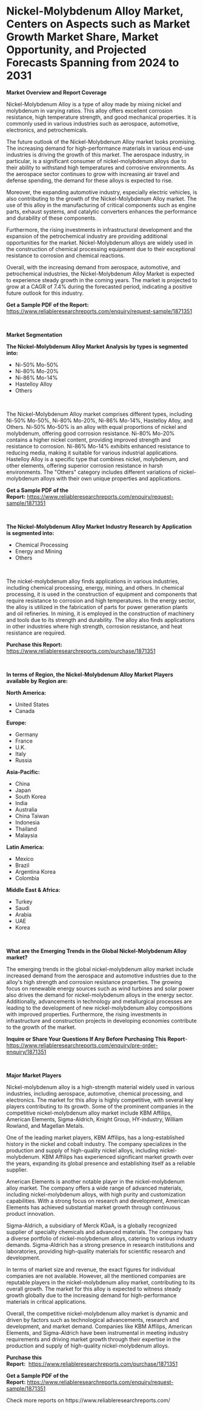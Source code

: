 <p><h1>Nickel-Molybdenum Alloy Market, Centers on Aspects such as Market Growth Market Share, Market Opportunity, and Projected Forecasts Spanning from 2024 to 2031</h1></p><p><strong>Market Overview and Report Coverage</strong></p>
<p><p>Nickel-Molybdenum Alloy is a type of alloy made by mixing nickel and molybdenum in varying ratios. This alloy offers excellent corrosion resistance, high temperature strength, and good mechanical properties. It is commonly used in various industries such as aerospace, automotive, electronics, and petrochemicals.</p><p>The future outlook of the Nickel-Molybdenum Alloy market looks promising. The increasing demand for high-performance materials in various end-use industries is driving the growth of this market. The aerospace industry, in particular, is a significant consumer of nickel-molybdenum alloys due to their ability to withstand high temperatures and corrosive environments. As the aerospace sector continues to grow with increasing air travel and defense spending, the demand for these alloys is expected to rise.</p><p>Moreover, the expanding automotive industry, especially electric vehicles, is also contributing to the growth of the Nickel-Molybdenum Alloy market. The use of this alloy in the manufacturing of critical components such as engine parts, exhaust systems, and catalytic converters enhances the performance and durability of these components.</p><p>Furthermore, the rising investments in infrastructural development and the expansion of the petrochemical industry are providing additional opportunities for the market. Nickel-Molybdenum alloys are widely used in the construction of chemical processing equipment due to their exceptional resistance to corrosion and chemical reactions.</p><p>Overall, with the increasing demand from aerospace, automotive, and petrochemical industries, the Nickel-Molybdenum Alloy Market is expected to experience steady growth in the coming years. The market is projected to grow at a CAGR of 7.4% during the forecasted period, indicating a positive future outlook for this industry.</p></p>
<p><strong>Get a Sample PDF of the Report:</strong> <a href="https://www.reliableresearchreports.com/enquiry/request-sample/1871351">https://www.reliableresearchreports.com/enquiry/request-sample/1871351</a></p>
<p>&nbsp;</p>
<p><strong>Market Segmentation</strong></p>
<p><strong>The Nickel-Molybdenum Alloy Market Analysis by types is segmented into:</strong></p>
<p><ul><li>Ni-50% Mo-50%</li><li>Ni-80% Mo-20%</li><li>Ni-86% Mo-14%</li><li>Hastelloy Alloy</li><li>Others</li></ul></p>
<p>&nbsp;</p>
<p><p>The Nickel-Molybdenum Alloy market comprises different types, including Ni-50% Mo-50%, Ni-80% Mo-20%, Ni-86% Mo-14%, Hastelloy Alloy, and Others. Ni-50% Mo-50% is an alloy with equal proportions of nickel and molybdenum, offering good corrosion resistance. Ni-80% Mo-20% contains a higher nickel content, providing improved strength and resistance to corrosion. Ni-86% Mo-14% exhibits enhanced resistance to reducing media, making it suitable for various industrial applications. Hastelloy Alloy is a specific type that combines nickel, molybdenum, and other elements, offering superior corrosion resistance in harsh environments. The "Others" category includes different variations of nickel-molybdenum alloys with their own unique properties and applications.</p></p>
<p><strong>Get a Sample PDF of the Report:</strong>&nbsp;<a href="https://www.reliableresearchreports.com/enquiry/request-sample/1871351">https://www.reliableresearchreports.com/enquiry/request-sample/1871351</a></p>
<p>&nbsp;</p>
<p><strong>The Nickel-Molybdenum Alloy Market Industry Research by Application is segmented into:</strong></p>
<p><ul><li>Chemical Processing</li><li>Energy and Mining</li><li>Others</li></ul></p>
<p>&nbsp;</p>
<p><p>The nickel-molybdenum alloy finds applications in various industries, including chemical processing, energy, mining, and others. In chemical processing, it is used in the construction of equipment and components that require resistance to corrosion and high temperatures. In the energy sector, the alloy is utilized in the fabrication of parts for power generation plants and oil refineries. In mining, it is employed in the construction of machinery and tools due to its strength and durability. The alloy also finds applications in other industries where high strength, corrosion resistance, and heat resistance are required.</p></p>
<p><strong>Purchase this Report:</strong>&nbsp; <a href="https://www.reliableresearchreports.com/purchase/1871351">https://www.reliableresearchreports.com/purchase/1871351</a></p>
<p>&nbsp;</p>
<p><strong>In terms of Region, the Nickel-Molybdenum Alloy Market Players available by Region are:</strong></p>
<p>
    <p> <strong> North America: </strong>
        <ul>
            <li>United States</li>
            <li>Canada</li>
        </ul>
        </p> 
    <p> <strong> Europe: </strong>
        <ul>
            <li>Germany</li>
            <li>France</li>
            <li>U.K.</li>
            <li>Italy</li>
            <li>Russia</li>
        </ul>
        </p> 
    <p> <strong> Asia-Pacific: </strong>
        <ul>
            <li>China</li>
            <li>Japan</li>
            <li>South Korea</li>
            <li>India</li>
            <li>Australia</li>
            <li>China Taiwan</li>
            <li>Indonesia</li>
            <li>Thailand</li>
            <li>Malaysia</li>
        </ul>
        </p> 
    <p> <strong> Latin America: </strong>
        <ul>
            <li>Mexico</li>
            <li>Brazil</li>
            <li>Argentina Korea</li>
            <li>Colombia</li>
        </ul>
        </p> 
    <p> <strong> Middle East & Africa: </strong>
        <ul>
            <li>Turkey</li>
            <li>Saudi</li>
            <li>Arabia</li>
            <li>UAE</li>
            <li>Korea</li>
        </ul>
    </p>
    </p>
<p>&nbsp;</p>
<p><strong>What are the Emerging Trends in the Global Nickel-Molybdenum Alloy market?</strong></p>
<p><p>The emerging trends in the global nickel-molybdenum alloy market include increased demand from the aerospace and automotive industries due to the alloy's high strength and corrosion resistance properties. The growing focus on renewable energy sources such as wind turbines and solar power also drives the demand for nickel-molybdenum alloys in the energy sector. Additionally, advancements in technology and metallurgical processes are leading to the development of new nickel-molybdenum alloy compositions with improved properties. Furthermore, the rising investments in infrastructure and construction projects in developing economies contribute to the growth of the market.</p></p>
<p><strong>Inquire or Share Your Questions If Any Before Purchasing This Report</strong>- <a href="https://www.reliableresearchreports.com/enquiry/pre-order-enquiry/1871351">https://www.reliableresearchreports.com/enquiry/pre-order-enquiry/1871351</a></p>
<p>&nbsp;</p>
<p><strong>Major Market Players</strong></p>
<p><p>Nickel-molybdenum alloy is a high-strength material widely used in various industries, including aerospace, automotive, chemical processing, and electronics. The market for this alloy is highly competitive, with several key players contributing to its growth. Some of the prominent companies in the competitive nickel-molybdenum alloy market include KBM Affilips, American Elements, Sigma-Aldrich, Knight Group, HY-industry, William Rowland, and Magellan Metals.</p><p>One of the leading market players, KBM Affilips, has a long-established history in the nickel and cobalt industry. The company specializes in the production and supply of high-quality nickel alloys, including nickel-molybdenum. KBM Affilips has experienced significant market growth over the years, expanding its global presence and establishing itself as a reliable supplier.</p><p>American Elements is another notable player in the nickel-molybdenum alloy market. The company offers a wide range of advanced materials, including nickel-molybdenum alloys, with high purity and customization capabilities. With a strong focus on research and development, American Elements has achieved substantial market growth through continuous product innovation.</p><p>Sigma-Aldrich, a subsidiary of Merck KGaA, is a globally recognized supplier of specialty chemicals and advanced materials. The company has a diverse portfolio of nickel-molybdenum alloys, catering to various industry demands. Sigma-Aldrich has a strong presence in research institutions and laboratories, providing high-quality materials for scientific research and development.</p><p>In terms of market size and revenue, the exact figures for individual companies are not available. However, all the mentioned companies are reputable players in the nickel-molybdenum alloy market, contributing to its overall growth. The market for this alloy is expected to witness steady growth globally due to the increasing demand for high-performance materials in critical applications.</p><p>Overall, the competitive nickel-molybdenum alloy market is dynamic and driven by factors such as technological advancements, research and development, and market demand. Companies like KBM Affilips, American Elements, and Sigma-Aldrich have been instrumental in meeting industry requirements and driving market growth through their expertise in the production and supply of high-quality nickel-molybdenum alloys.</p></p>
<p><strong>Purchase this Report:</strong>&nbsp;&nbsp;<a href="https://www.reliableresearchreports.com/purchase/1871351">https://www.reliableresearchreports.com/purchase/1871351</a></p>
<p></p>
<p><strong>Get a Sample PDF of the Report:</strong>&nbsp;<a href="https://www.reliableresearchreports.com/enquiry/request-sample/1871351">https://www.reliableresearchreports.com/enquiry/request-sample/1871351</a></p>
<p>Check more reports on https://www.reliableresearchreports.com/</p>